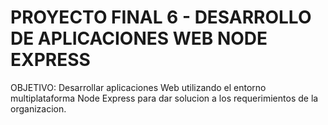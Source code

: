 # PROYECTO FINAL 6 - DESARROLLO DE APLICACIONES WEB NODE EXPRESS
OBJETIVO: Desarrollar aplicaciones Web utilizando el entorno multiplataforma Node Express para dar solucion a los requerimientos de la organizacion.

